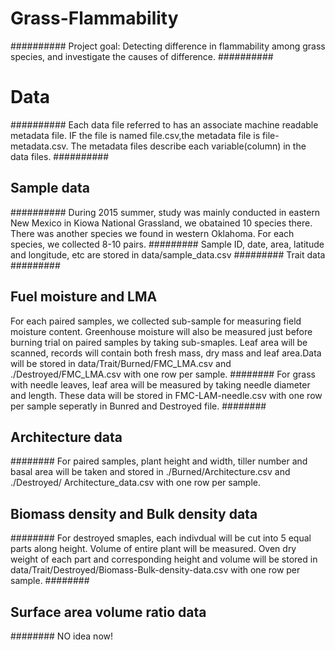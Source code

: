 # Grass-Flammability
##########
Project goal: Detecting difference in flammability among grass species, and 
investigate the causes of difference.
##########
# Data
##########
Each data file referred to has an associate machine readable metadata file.
IF the file is named file.csv,the metadata file is file-metadata.csv. The 
metadata files describe each variable(column) in the data files.
##########
## Sample data
##########
During 2015 summer, study was mainly conducted in eastern New Mexico in Kiowa
National Grassland, we obatained 10 species there. There was another 
species we found in western Oklahoma. For each species, we collected 8-10 pairs.
#########
Sample ID, date, area, latitude and longitude, etc are stored in 
data/sample_data.csv
#########
Trait data
#########
## Fuel moisture and LMA
For each paired samples, we collected sub-sample for measuring field 
moisture content. Greenhouse moisture will also be measured just before 
burning trial on paired samples by taking sub-smaples. Leaf area will
be scanned, records will contain both fresh mass, dry mass and leaf area.Data
will be stored in data/Trait/Burned/FMC_LMA.csv and ./Destroyed/FMC_LMA.csv
with one row per sample.
######## 
For grass with needle leaves, leaf area will be measured by taking needle 
diameter and length. These data will be stored in FMC-LAM-needle.csv with 
one row per sample seperatly in Bunred and Destroyed file.
########
## Architecture data
########
For paired samples, plant height and width, tiller number and basal area will
be taken and stored in ./Burned/Architecture.csv and ./Destroyed/
Architecture_data.csv with one row per sample. 
## Biomass density and Bulk density data
########
For destroyed smaples, each indivdual will be cut into 5 equal parts along 
height. Volume of entire plant will be measured. Oven dry weight of each part
and corresponding height and volume will be stored in
data/Trait/Destroyed/Biomass-Bulk-density-data.csv with one row per sample.
########
## Surface area volume ratio data
########
NO idea now!



 

